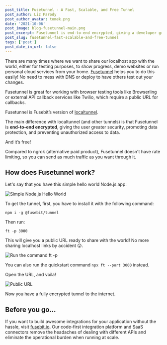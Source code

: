 ```yaml
---
post_title: Fusetunnel - A Fast, Scalable, and Free Tunnel
post_author: Liz Parody
post_author_avatar: tomek.png
date: '2021-10-06'
post_image: blog-fusetunnel-main.png
post_excerpt: Fusetunnel is end-to-end encrypted, giving a developer greater security for sharing your localhost app.
post_slug: fusetunnel-fast-scalable-and-free-tunnel
tags: ['post']
post_date_in_url: false
---
```


There are many times where we want to share our localhost app with the world, either for testing purposes, to show progress, demo websites or run personal cloud services from your home. [Fusetunnel](https://github.com/fusebit/tunnel) helps you to do this easily! No need to mess with DNS or deploy to have others test out your changes.

Fusetunnel is great for working with browser testing tools like Browserling or external API callback services like Twilio, which require a public URL for callbacks.

Fusetunnel is Fusebit’s version of [localtunnel](https://github.com/localtunnel/localtunnel).

The main difference with localtunnel (and other tunnels) is that Fusetunnel is **end-to-end encrypted**, giving the user greater security, promoting data protection, and preventing unauthorized access to data.

And it’s free!

Compared to ngrok (alternative paid product), Fusetunnel doesn't have rate limiting, so you can send as much traffic as you want through it.

## How does Fusetunnel work? 

Let's say that you have this simple hello world Node.js app:

![Simple Node.js Hello World](blog-fusetunnel-hello-world.png "Simple Node.js Hello World")

To get the tunnel, first, you have to install it with the following command:

`npm i -g @fusebit/tunnel`

Then run:

`ft -p 3000` 

This will give you a public URL ready to share with the world! No more sharing localhost links by accident 😜.

![Run the command ft -p <backend-service-port>](blog-fusetunnel-ft-command.png "command to get your public URL")

You can also run the quickstart command `npx ft --port 3000` instead.

Open the URL, and voila!

![Public URL](blog-fusetunnel-url.png "public localhost URL ready to share and test")

Now you have a fully encrypted tunnel to the internet.

## Before you go…
If you want to build awesome integrations for your application without the hassle, visit [fusebit.io](https://fusebit.io/).  Our code-first integration platform and SaaS connectors remove the headaches of dealing with different APIs and eliminate the operational burden when running at scale.
